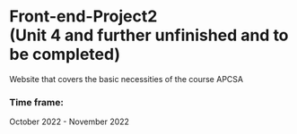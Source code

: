 # Front-end-Project2 <br /> (**Unit 4 and further unfinished and to be completed**)

Website that covers the basic necessities of the course APCSA <br />
### Time frame:
October 2022 - November 2022
